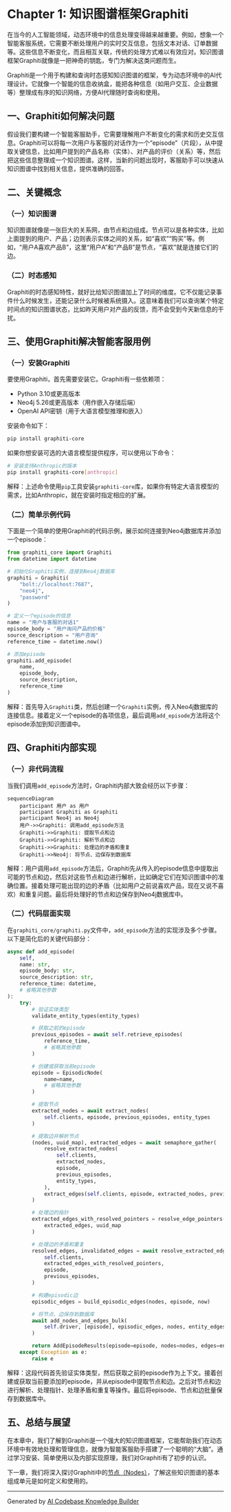 # Chapter 1: 知识图谱框架Graphiti

在当今的人工智能领域，动态环境中的信息处理变得越来越重要。例如，想象一个智能客服系统，它需要不断处理用户的实时交互信息，包括文本对话、订单数据等。这些信息不断变化，而且相互关联，传统的处理方式难以有效应对。知识图谱框架Graphiti就像是一把神奇的钥匙，专门为解决这类问题而生。

Graphiti是一个用于构建和查询时态感知知识图谱的框架，专为动态环境中的AI代理设计。它就像一个智能的信息收纳盒，能把各种信息（如用户交互、企业数据等）整理成有序的知识网络，方便AI代理随时查询和使用。

## 一、Graphiti如何解决问题
假设我们要构建一个智能客服助手，它需要理解用户不断变化的需求和历史交互信息。Graphiti可以将每一次用户与客服的对话作为一个“episode”（片段），从中提取关键信息，比如用户提到的产品名称（实体）、对产品的评价（关系）等，然后把这些信息整理成一个知识图谱。这样，当新的问题出现时，客服助手可以快速从知识图谱中找到相关信息，提供准确的回答。

## 二、关键概念
### （一）知识图谱
知识图谱就像是一张巨大的关系网，由节点和边组成。节点可以是各种实体，比如上面提到的用户、产品；边则表示实体之间的关系，如“喜欢”“购买”等。例如，“用户A喜欢产品B”，这里“用户A”和“产品B”是节点，“喜欢”就是连接它们的边。

### （二）时态感知
Graphiti的时态感知特性，就好比给知识图谱加上了时间的维度。它不仅能记录事件什么时候发生，还能记录什么时候被系统摄入。这意味着我们可以查询某个特定时间点的知识图谱状态，比如昨天用户对产品的反馈，而不会受到今天新信息的干扰。

## 三、使用Graphiti解决智能客服用例
### （一）安装Graphiti
要使用Graphiti，首先需要安装它。Graphiti有一些依赖项：
 - Python 3.10或更高版本
 - Neo4j 5.26或更高版本（用作嵌入存储后端）
 - OpenAI API密钥（用于大语言模型推理和嵌入）

安装命令如下：
```bash
pip install graphiti-core
```
如果你想安装可选的大语言模型提供程序，可以使用以下命令：
```bash
# 安装支持Anthropic的版本
pip install graphiti-core[anthropic]
```
解释：上述命令使用`pip`工具安装`graphiti-core`库，如果你有特定大语言模型的需求，比如Anthropic，就在安装时指定相应的扩展。

### （二）简单示例代码
下面是一个简单的使用Graphiti的代码示例，展示如何连接到Neo4j数据库并添加一个episode：
```python
from graphiti_core import Graphiti
from datetime import datetime

# 初始化Graphiti实例，连接到Neo4j数据库
graphiti = Graphiti(
    "bolt://localhost:7687",
    "neo4j",
    "password"
)

# 定义一个episode的信息
name = "用户与客服的对话1"
episode_body = "用户询问产品的价格"
source_description = "用户咨询"
reference_time = datetime.now()

# 添加episode
graphiti.add_episode(
    name,
    episode_body,
    source_description,
    reference_time
)
```
解释：首先导入`Graphiti`类，然后创建一个`Graphiti`实例，传入Neo4j数据库的连接信息。接着定义一个episode的各项信息，最后调用`add_episode`方法将这个episode添加到知识图谱中。

## 四、Graphiti内部实现
### （一）非代码流程
当我们调用`add_episode`方法时，Graphiti内部大致会经历以下步骤：
```mermaid
sequenceDiagram
    participant 用户 as 用户
    participant Graphiti as Graphiti
    participant Neo4j as Neo4j
    用户->>Graphiti: 调用add_episode方法
    Graphiti->>Graphiti: 提取节点和边
    Graphiti->>Graphiti: 解析节点和边
    Graphiti->>Graphiti: 处理边的矛盾和重复
    Graphiti->>Neo4j: 将节点、边保存到数据库
```
解释：用户调用`add_episode`方法后，Graphiti先从传入的episode信息中提取出可能的节点和边，然后对这些节点和边进行解析，比如确定它们在知识图谱中的准确位置。接着处理可能出现的边的矛盾（比如用户之前说喜欢产品，现在又说不喜欢）和重复问题。最后将处理好的节点和边保存到Neo4j数据库中。

### （二）代码层面实现
在`graphiti_core/graphiti.py`文件中，`add_episode`方法的实现涉及多个步骤。以下是简化后的关键代码部分：
```python
async def add_episode(
    self,
    name: str,
    episode_body: str,
    source_description: str,
    reference_time: datetime,
    # 省略其他参数
):
    try:
        # 验证实体类型
        validate_entity_types(entity_types)

        # 获取之前的episode
        previous_episodes = await self.retrieve_episodes(
            reference_time,
            # 省略其他参数
        )

        # 创建或获取当前episode
        episode = EpisodicNode(
            name=name,
            # 省略其他参数
        )

        # 提取节点
        extracted_nodes = await extract_nodes(
            self.clients, episode, previous_episodes, entity_types
        )

        # 提取边并解析节点
        (nodes, uuid_map), extracted_edges = await semaphore_gather(
            resolve_extracted_nodes(
                self.clients,
                extracted_nodes,
                episode,
                previous_episodes,
                entity_types,
            ),
            extract_edges(self.clients, episode, extracted_nodes, previous_episodes, group_id),
        )

        # 处理边的指针
        extracted_edges_with_resolved_pointers = resolve_edge_pointers(
            extracted_edges, uuid_map
        )

        # 处理边的矛盾和重复
        resolved_edges, invalidated_edges = await resolve_extracted_edges(
            self.clients,
            extracted_edges_with_resolved_pointers,
            episode,
            previous_episodes,
        )

        # 构建episodic边
        episodic_edges = build_episodic_edges(nodes, episode, now)

        # 将节点、边保存到数据库
        await add_nodes_and_edges_bulk(
            self.driver, [episode], episodic_edges, nodes, entity_edges
        )

        return AddEpisodeResults(episode=episode, nodes=nodes, edges=entity_edges)
    except Exception as e:
        raise e
```
解释：这段代码首先验证实体类型，然后获取之前的episode作为上下文。接着创建或获取当前要添加的episode，并从episode中提取节点和边。之后对节点和边进行解析、处理指针、处理矛盾和重复等操作。最后将episode、节点和边批量保存到数据库中。

## 五、总结与展望
在本章中，我们了解到Graphiti是一个强大的知识图谱框架，它能帮助我们在动态环境中有效地处理和管理信息，就像为智能客服助手搭建了一个聪明的“大脑”。通过学习安装、简单使用以及内部实现原理，我们对Graphiti有了初步的认识。

下一章，我们将深入探讨Graphiti中的[节点（Nodes）](02_节点_nodes__.md)，了解这些知识图谱的基本组成单元是如何定义和使用的。 

---

Generated by [AI Codebase Knowledge Builder](https://github.com/The-Pocket/Tutorial-Codebase-Knowledge)